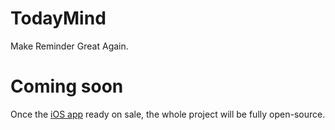 # TodayMind
Make Reminder Great Again.

# Coming soon
Once the [iOS app](https://itunes.apple.com/app/id1207158665) ready on sale, the whole project will be fully open-source.
